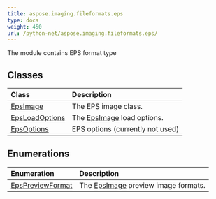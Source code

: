 ```yaml
---
title: aspose.imaging.fileformats.eps
type: docs
weight: 450
url: /python-net/aspose.imaging.fileformats.eps/
---
```



The module contains EPS format type

## **Classes**
| **Class** | **Description** |
| :- | :- |
| [EpsImage](/imaging/python-net/aspose.imaging.fileformats.eps/epsimage/) | The EPS image class. |
| [EpsLoadOptions](/imaging/python-net/aspose.imaging.fileformats.eps/epsloadoptions/) | The [EpsImage](/imaging/python-net/aspose.imaging.fileformats.eps/epsimage/) load options. |
| [EpsOptions](/imaging/python-net/aspose.imaging.fileformats.eps/epsoptions/) | EPS options (currently not used) |
## **Enumerations**
| **Enumeration** | **Description** |
| :- | :- |
| [EpsPreviewFormat](/imaging/python-net/aspose.imaging.fileformats.eps/epspreviewformat/) | The [EpsImage](/imaging/python-net/aspose.imaging.fileformats.eps/epsimage/) preview image formats. |
